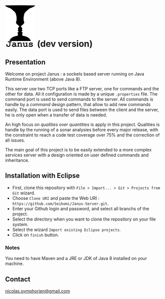 # ![Janus Server](resources/janus-icon.png) (dev version)

## Presentation

Welcome on project Janus : a sockets based server running on Java Runtime Environment (above Java 8).

This server use two TCP ports like a FTP server, one for commands and the other for data. All it configuration
is made by a unique `.properties` file.
The command port is used to send commands to the server. All commands is handle by a *command* design pattern, 
that allow to add new commands easily. The data port is used to send files between the client and the server, he is only open
when a transfer of data is needed.

An high focus on *qualities over quantities* is apply in this project. Qualities is handle by the  running of a sonar analysies
before every major release, with the constraint to reach a code test coverage over 75% and the correction of all issues. 

The main goal of this project is to be easily extended to a more complex services server with a design oriented on user
defined commands and inheritance.

## Installation with Eclipse

* First, clone this repository with `File > Import... > Git > Projects from Git` wizard.
* Choose `Clone URI` and paste the Web URI : `https://github.com/Seikomi/Janus-Server.git`.
* Enter your Github login and password, and select all branchs of the project.
* Select the directory when you want to clone the repository on your file system.
* Select the wizard `Import existing Eclipse projects`.
* Click on `finish` button.

### Notes

You need to have Maven and a JRE or JDK of Java 8 installed on your machine.

## Contact

[nicolas.symphorien@gmail.com](mailto:nicolas.symphorien@gmail.com)
